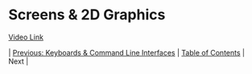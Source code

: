 # Screens & 2D Graphics
[Video Link](https://youtu.be/7Jr0SFMQ4Rs)

| [Previous: Keyboards & Command Line Interfaces](../22/README.md) | [Table of Contents](../README.md#table-of-contents) | Next |

